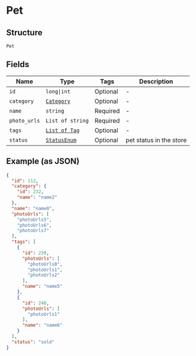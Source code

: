 
# Pet

## Structure

`Pet`

## Fields

| Name | Type | Tags | Description |
|  --- | --- | --- | --- |
| `id` | `long\|int` | Optional | - |
| `category` | [`Category`](../../doc/models/category.md) | Optional | - |
| `name` | `string` | Required | - |
| `photo_urls` | `List of string` | Required | - |
| `tags` | [`List of Tag`](../../doc/models/tag.md) | Optional | - |
| `status` | [`StatusEnum`](../../doc/models/status-enum.md) | Optional | pet status in the store |

## Example (as JSON)

```json
{
  "id": 112,
  "category": {
    "id": 232,
    "name": "name2"
  },
  "name": "name0",
  "photoUrls": [
    "photoUrls5",
    "photoUrls6",
    "photoUrls7"
  ],
  "tags": [
    {
      "id": 239,
      "photoUrls": [
        "photoUrls0",
        "photoUrls1",
        "photoUrls2"
      ],
      "name": "name5"
    },
    {
      "id": 240,
      "photoUrls": [
        "photoUrls1"
      ],
      "name": "name6"
    }
  ],
  "status": "sold"
}
```

